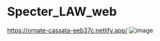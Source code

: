 # Specter_LAW_web
https://ornate-cassata-eeb37c.netlify.app/
![image](https://user-images.githubusercontent.com/120322290/233615695-7bf900de-ca3c-491b-8094-53b9e1630ce7.png)
